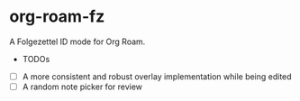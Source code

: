 # org-roam-fz

A Folgezettel ID mode for Org Roam.

* TODOs

- [ ] A more consistent and robust overlay implementation while being edited
- [ ] A random note picker for review
